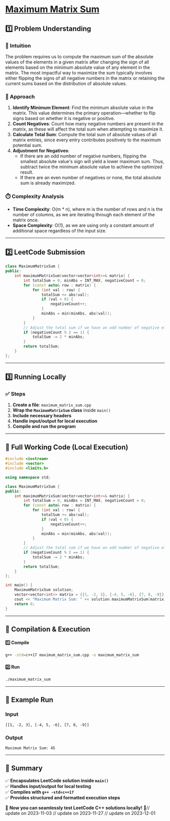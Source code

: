 # **[Maximum Matrix Sum](https://leetcode.com/problems/maximum-matrix-sum/description/)**  

## **1️⃣ Problem Understanding**  
### **📌 Intuition**  
The problem requires us to compute the maximum sum of the absolute values of the elements in a given matrix after changing the sign of all elements based on the minimum absolute value of any element in the matrix. The most impactful way to maximize the sum typically involves either flipping the signs of all negative numbers in the matrix or retaining the current sums based on the distribution of absolute values.  

### **🚀 Approach**  
1. **Identify Minimum Element**: Find the minimum absolute value in the matrix. This value determines the primary operation—whether to flip signs based on whether it is negative or positive.
2. **Count Negatives**: Count how many negative numbers are present in the matrix, as these will affect the total sum when attempting to maximize it.
3. **Calculate Total Sum**: Compute the total sum of absolute values of all matrix entries, since every entry contributes positively to the maximum potential sum.
4. **Adjustment for Negatives**:
   - If there are an odd number of negative numbers, flipping the smallest absolute value's sign will yield a lower maximum sum. Thus, subtract twice the minimum absolute value to achieve the optimized result.
   - If there are an even number of negatives or none, the total absolute sum is already maximized.

### **⏱️ Complexity Analysis**  
- **Time Complexity**: O(m * n), where m is the number of rows and n is the number of columns, as we are iterating through each element of the matrix once.  
- **Space Complexity**: O(1), as we are using only a constant amount of additional space regardless of the input size.  

---  

## **2️⃣ LeetCode Submission**  
```cpp
class MaximumMatrixSum {
public:
    int maximumMatrixSum(vector<vector<int>>& matrix) {
        int totalSum = 0, minAbs = INT_MAX, negativeCount = 0;
        for (const auto& row : matrix) {
            for (int val : row) {
                totalSum += abs(val);
                if (val < 0) {
                    negativeCount++;
                }
                minAbs = min(minAbs, abs(val));
            }
        }
        // Adjust the total sum if we have an odd number of negative elements.
        if (negativeCount % 2 == 1) {
            totalSum -= 2 * minAbs;
        }
        return totalSum;
    }
};
```  

---  

## **3️⃣ Running Locally**  
### **✅ Steps**  
1. **Create a file**: `maximum_matrix_sum.cpp`  
2. **Wrap the `MaximumMatrixSum` class** inside `main()`  
3. **Include necessary headers**  
4. **Handle input/output for local execution**  
5. **Compile and run the program**  

---  

## **📝 Full Working Code (Local Execution)**  
```cpp
#include <iostream>
#include <vector>
#include <limits.h>

using namespace std;

class MaximumMatrixSum {
public:
    int maximumMatrixSum(vector<vector<int>>& matrix) {
        int totalSum = 0, minAbs = INT_MAX, negativeCount = 0;
        for (const auto& row : matrix) {
            for (int val : row) {
                totalSum += abs(val);
                if (val < 0) {
                    negativeCount++;
                }
                minAbs = min(minAbs, abs(val));
            }
        }
        // Adjust the total sum if we have an odd number of negative elements.
        if (negativeCount % 2 == 1) {
            totalSum -= 2 * minAbs;
        }
        return totalSum;
    }
};

int main() {
    MaximumMatrixSum solution;
    vector<vector<int>> matrix = {{1, -2, 3}, {-4, 5, -6}, {7, 8, -9}};
    cout << "Maximum Matrix Sum: " << solution.maximumMatrixSum(matrix) << endl;
    return 0;
}
```  

---  

## **🔧 Compilation & Execution**  
#### **1️⃣ Compile**  
```bash
g++ -std=c++17 maximum_matrix_sum.cpp -o maximum_matrix_sum
```  

#### **2️⃣ Run**  
```bash
./maximum_matrix_sum
```  

---  

## **🎯 Example Run**  
### **Input**  
```
[[1, -2, 3], [-4, 5, -6], [7, 8, -9]]
```  
### **Output**  
```
Maximum Matrix Sum: 45
```  

---  

## **📌 Summary**  
✅ **Encapsulates LeetCode solution inside `main()`**  
✅ **Handles input/output for local testing**  
✅ **Compiles with `g++ -std=c++17`**  
✅ **Provides structured and formatted execution steps**  

🚀 **Now you can seamlessly test LeetCode C++ solutions locally!** 🚀// update on 2023-11-03
// update on 2023-11-27
// update on 2023-12-01
